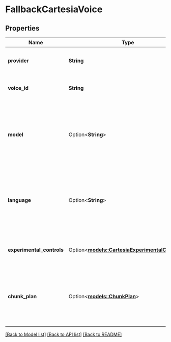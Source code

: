 # FallbackCartesiaVoice

## Properties

Name | Type | Description | Notes
------------ | ------------- | ------------- | -------------
**provider** | **String** | This is the voice provider that will be used. | 
**voice_id** | **String** | The ID of the particular voice you want to use. | 
**model** | Option<**String**> | This is the model that will be used. This is optional and will default to the correct model for the voiceId. | [optional]
**language** | Option<**String**> | This is the language that will be used. This is optional and will default to the correct language for the voiceId. | [optional]
**experimental_controls** | Option<[**models::CartesiaExperimentalControls**](CartesiaExperimentalControls.md)> | Experimental controls for Cartesia voice generation | [optional]
**chunk_plan** | Option<[**models::ChunkPlan**](ChunkPlan.md)> | This is the plan for chunking the model output before it is sent to the voice provider. | [optional]

[[Back to Model list]](../README.md#documentation-for-models) [[Back to API list]](../README.md#documentation-for-api-endpoints) [[Back to README]](../README.md)


